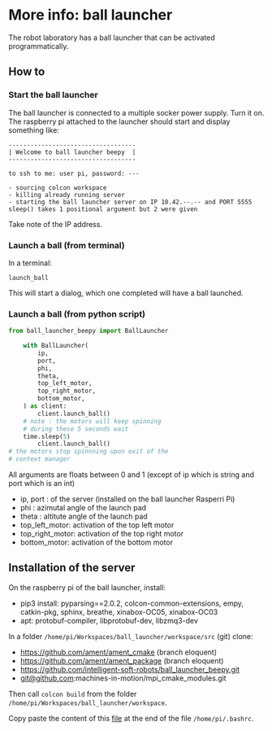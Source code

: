 # More info: ball launcher

The robot laboratory has a ball launcher that can be activated programmatically.

## How to

### Start the ball launcher

The ball launcher is connected to a multiple socker power supply. Turn it on. The raspberry pi attached to the launcher should start and display something like:

```
-----------------------------------
| Welcome to ball launcher beepy  |
-----------------------------------

to ssh to me: user pi, password: ---

- sourcing colcon workspace
- killing already running server
- starting the ball launcher server on IP 10.42.--.-- and PORT 5555
sleep() takes 1 positional argument but 2 were given
```

Take note of the IP address.

### Launch a ball (from terminal)

In a terminal:

```
launch_ball
``` 

This will start a dialog, which one completed will have a ball launched.


### Launch a ball (from python script)

``` python
from ball_launcher_beepy import BallLauncher

    with BallLauncher(
        ip,
        port,
        phi,
        theta,
        top_left_motor,
        top_right_motor,
        bottom_motor,
    ) as client:
        client.launch_ball()
	# note : the motors will keep spinning
	# during these 5 seconds wait
	time.sleep(5)
        client.launch_ball()
# the motors stop spinnning upon exit of the
# context manager
```

All arguments are floats between 0 and 1 (except of ip which is string and port which is an int)

- ip, port : of the server (installed on the ball launcher Rasperri Pi)
- phi : azimutal angle of the launch pad
- theta : altitute angle of the launch pad
- top_left_motor: activation of the top left motor
- top_right_motor: activation of the top right motor
- bottom_motor: activation of the bottom motor

## Installation of the server

On the raspberry pi of the ball launcher, install:

- pip3 install: pyparsing==2.0.2, colcon-common-extensions, empy, catkin-pkg, sphinx, breathe, xinabox-OC05, xinabox-OC03
- apt: protobuf-compiler, libprotobuf-dev, libzmq3-dev

In a folder ```/home/pi/Workspaces/ball_launcher/workspace/src``` (git) clone:

- https://github.com/ament/ament_cmake (branch eloquent)
- https://github.com/ament/ament_package (branch eloquent)
- https://github.com/intelligent-soft-robots/ball_launcher_beepy.git
- git@github.com:machines-in-motion/mpi_cmake_modules.git

Then call ```colcon build``` from the folder ```/home/pi/Workspaces/ball_launcher/workspace```.

Copy paste the content of this [file](https://github.com/intelligent-soft-robots/ball_launcher_beepy/blob/master/misc/server_message.bash) at the end of the file ```/home/pi/.bashrc```.

